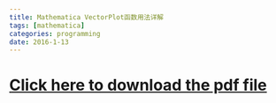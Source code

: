 ```yaml
---
title: Mathematica VectorPlot函数用法详解 
tags: [mathematica]
categories: programming
date: 2016-1-13
---
```


# [Click here to download the pdf file](https://qixinbo.files.wordpress.com/2016/01/vectorplot1.pdf)
